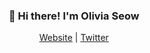 <h3 align="center">👋 Hi there! I'm Olivia Seow</h3>
<p align="center">
  <a href="http://oliviaseow.com">Website</a> |
  <a href="https://twitter.com/ollywogs">Twitter</a>
</p>

<!--
**oliviaseow/oliviaseow** is a ✨ _special_ ✨ repository because its `README.md` (this file) appears on your GitHub profile.

Here are some ideas to get you started:

- 🔭 I’m currently working on ...
- 🌱 I’m currently learning ...
- 👯 I’m looking to collaborate on ...
- 🤔 I’m looking for help with ...
- 💬 Ask me about ...
- 📫 How to reach me: ...
- 😄 Pronouns: ...
- ⚡ Fun fact: ...
-->
